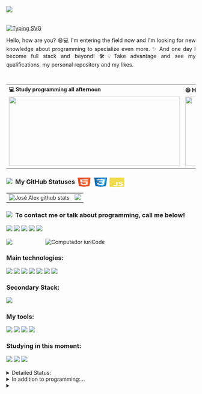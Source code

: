  <a href="https://github.com/jose-alexx">
    <img align="center" src="https://raw.githubusercontent.com/gist/jose-alexx/86291df18d3daccdff4f0cab7a962163/raw/6fa04ae4f3e78ec957df70a04cd65e6fd1758761/perfil-boas-vindas.svg">
  </a> 
  <br>
  <br>
  <br

[![Typing SVG](https://readme-typing-svg.herokuapp.com?font=Fira+Code&weight=1000&size=35&duration=4000&pause=1000&color=FFBD59&center=true&vLeft=true&random=false&width=1000&lines=HELLO%2C+My+name+is+José+Alex+:%29;I'm+17+years+old;I+am+Brazilian;I'm+a+computer+science+student+:%29)](https://git.io/typing-svg) 

<p align="justify"> Hello, how are you? 😄💻 I'm entering the field now and I'm looking for new knowledge about programming to specialize even more. ✨ And one day I become full stack and beyond! 🛠️💡Take advantage and see my qualifications, my personal repository and my likes. </p> <br>

<div align="center">
  <table>
    <tr>
      <td><b>💻 Study programming all afternoon </b></td>
      <td><b>😄 Have fun in my free time</b></td>
    </tr>
    <tr>
      <td><img src="https://res.cloudinary.com/practicaldev/image/fetch/s--yH1__SZq--/c_limit%2Cf_auto%2Cfl_progressive%2Cq_auto%2Cw_775/https://dev-to-uploads.s3.amazonaws.com/uploads/articles/ytshyt5ieabbodlgx2gr.png" width="455px" height="185px"></td>
      <td><img src="https://giffiles.alphacoders.com/219/219969.gif" width="455px" height="185px"> </td>
    </tr>
  </table>
</div>

<h3 align="left"><img src="https://www.emojiall.com/images/240/telegram/1f447.gif" height="30px"> &nbsp;My GitHub Statuses
  <img align="center" alt="HTML" height="25" width="40" src="https://raw.githubusercontent.com/devicons/devicon/master/icons/html5/html5-original.svg">
  <img align="center" alt="CSS" height="25" width="40" src="https://raw.githubusercontent.com/devicons/devicon/master/icons/css3/css3-original.svg">
  <img align="center" alt="Js" height="25" width="40" src="https://raw.githubusercontent.com/devicons/devicon/master/icons/javascript/javascript-plain.svg">
  
</h3>

<div align="center">
  <table>
    <tr>
      <td><img height="180em" src="https://github-readme-stats.vercel.app/api?username=jose-alexx&hide_title=true&show_icons=true&include_all_commits=false&count_private=true&line_height=25&hide=issues&hide_border=true&title_color=FFBD59&icon_color=FFBD59&text_color=ffffff&bg_color=000000" alt="José Alex github stats" /></td>
      <td><img height="180em" src="https://github-readme-stats.vercel.app/api/top-langs/?username=jose-alexx&layout=compact&hide_title=false&show_icons=true&include_all_commits=false&count_private=true&line_height=25&hide=issues&hide_border=true&title_color=FFBD59&text_color=ffffff&bg_color=000000"/></td>
    </tr>
  </table>
</div>

<h3 align="left"><img src="https://raw.githubusercontent.com/kaueMarques/kaueMarques/master/hi.gif" height="30px"> &nbsp;To contact me or talk about programming, call me below!</h3>
 
<div> 
  <a href="" target="_blank"><img src="https://img.shields.io/badge/YouTube-000?style=for-the-badge&logo=youtube&logoColor=FFBD59" target="_blank"></a>
  <a href="" target="_blank"><img src="https://img.shields.io/badge/-Instagram-000?style=for-the-badge&logo=instagram&logoColor=FFBD59" target="_blank"></a>
  <a href="" target="_blank"><img src="https://img.shields.io/badge/Discord-000?style=for-the-badge&logo=discord&logoColor=FFBD59" target="_blank"></a> 
  <a href="mailto:jasp1@aluno.ifal.edu.br"><img src="https://img.shields.io/badge/-Gmail-000?style=for-the-badge&logo=gmail&logoColor=FFBD59" target="_blank"></a>
  <a href="" target="_blank"><img src="https://img.shields.io/badge/-LinkedIn-000?style=for-the-badge&logo=linkedin&logoColor=FFBD59" target="_blank"></a>
</div> <br>

   <!-- 
    <img align="right" height="590em" src="https://raw.githubusercontent.com/gist/alexx-pereira/fe606d23c1879116a6a5798f99840fe6/raw/8fe1c138604b9dddbffb865bdd142ddda7c301d2/alex-github-card.svg"/>
   -->

<div  align="left"> 
  <img src="https://raw.githubusercontent.com/gist/jose-alexx/ca62ee9a1d7bb74e021280459e246778/raw/a4da54ca9351036d10de3020d2ef75570a71ce5a/logo-boas-vindas.svg" min-width="400px" max-width="400px" width="400px" align="right" alt="Computador iuriCode">
  <img src="https://visit-counter.vercel.app/counter.png?page=https%3A%2F%2Fgithub.com%2Fjose-alexx&s=50&c=FFBD59&bg=000&no=7&ff=digi&tb=Visits%3A++&ta="  min-width="100px" max-width="200px" width="150px" />
  <!-- <img src="https://komarev.com/ghpvc/?username=alexx-pereira&labelColor=FFBD59&color=FFBD59&abbreviated=true&style=flat-square" min-width="100px" max-width="200px" width="150px" alt="Computador iuriCode" color="FFBD59"> -->
 

  <h3 align="left">Main technologies: </h3>
  <img src="https://img.shields.io/badge/HTML5-E34F26?style=for-the-badge&logo=html5&logoColor=white"> <!-- HTML --> 
  <img src="https://img.shields.io/badge/CSS3-1572B6?style=for-the-badge&logo=css3&logoColor=white"> <!-- CSS -->
  <img src="https://img.shields.io/badge/JavaScript-F7DF1E?style=for-the-badge&logo=javascript&logoColor=black"> <!-- JavaScript -->
  <img src="https://img.shields.io/badge/Java-ED8B00?style=for-the-badge&logo=openjdk&logoColor=white"> <!-- Java -->
  <img src="https://img.shields.io/badge/Canva-%2300C4CC.svg?&style=for-the-badge&logo=Canva&logoColor=white"> <!-- Canva -->
  <img src="https://img.shields.io/badge/Figma-F24E1E?style=for-the-badge&logo=figma&logoColor=white"> <!-- Figma --> 
  <img src="https://img.shields.io/badge/Google%20Sheets-34A853?style=for-the-badge&logo=google-sheets&logoColor=white"> <!-- Google Chits -->

  <h3 align="left">Secondary Stack: </h3>
  <img src="https://img.shields.io/badge/Arduino-00979D?style=for-the-badge&logo=Arduino&logoColor=white"> <!-- Arduino -->

  <h3 align="left">My tools: </h3>
  <img src="https://img.shields.io/badge/Arduino_IDE-00979D?style=for-the-badge&logo=arduino&logoColor=white"> <!-- Arduino IDE -->
  <img src="https://img.shields.io/badge/replit-667881?style=for-the-badge&logo=replit&logoColor=white"> <!-- Replit -->
  <img src="https://img.shields.io/badge/Eclipse-2C2255?style=for-the-badge&logo=eclipse&logoColor=white"> <!-- Eclipse --> 
  <img src="https://img.shields.io/badge/-Visual%20Studio%20Code-6420FF?style=for-the-badge&logo=visual-studio-code&logoColor=white&labelColor=6420FF"> <!-- Visual Studio Code-->

  <h3 align="left">Studying in this moment: </h3>
  <img src="https://img.shields.io/badge/Python-14354C?style=for-the-badge&logo=python&logoColor=white"> <!-- Python --> 
  <img src="https://img.shields.io/badge/GIT-E44C30?style=for-the-badge&logo=git&logoColor=white"> <!-- Git --> 
  <img src="https://img.shields.io/badge/-GitHub-62C7C9?style=for-the-badge&logo=github&labelColor=62C7C9"> <!-- Git Hub--> 
</div> <br>

<details aling="left">
<summary>Detailed Status: </summary> <br>

[![Ashutosh's github activity graph](https://github-readme-activity-graph.vercel.app/graph?username=jose-alexx&bg_color=000&color=FFBD59&line=ffffff&point=FFBD59&area=true&hide_border=true)](https://github.com/ashutosh00710/github-readme-activity-graph)

<!-- | ![Ashutosh's github activity graph](https://github-readme-activity-graph.vercel.app/graph?username=alexx-pereira&bg_color=000&color=FFBD59&line=ffffff&point=FFBD59&area=true&hide_border=true) | 
| :-: | -->
</details>

<details align="left">
  <summary color="#FFBD59">In addition to programming:...</summary> <br>
</details>

<details align="left">
  <summary></summary> <br>
 
  - Badges by <a href="https://shields.io/">shields.io</a><br>
  - GitHub Stats by <a href="https://github.com/anuraghazra/github-readme-stats">anuraghazra</a>
  - Developer vector created by <a href="https://www.freepik.com/vectors/developer">storyset - www.freepik.com</a> (edited by author)
</details>

